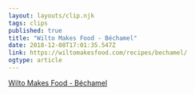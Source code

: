 ```yaml
---
layout: layouts/clip.njk 
tags: clips 
published: true 
title: "Wilto Makes Food - Béchamel" 
date: 2018-12-08T17:01:35.547Z 
link: https://wiltomakesfood.com/recipes/bechamel/ 
ogtype: article 
---
```

[ Wilto Makes Food - Béchamel ]( https://wiltomakesfood.com/recipes/bechamel/ ) 

